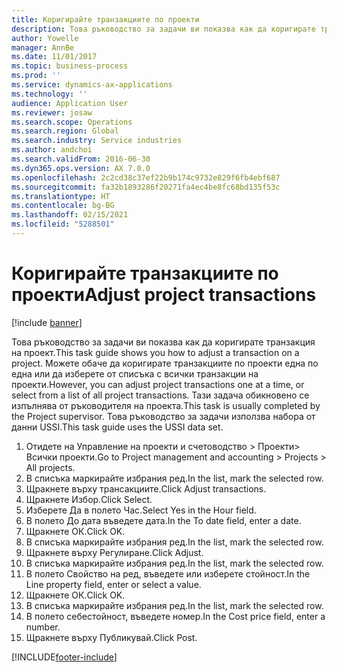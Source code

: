 ```yaml
---
title: Коригирайте транзакциите по проекти
description: Това ръководство за задачи ви показва как да коригирате транзакция на проект.
author: Yowelle
manager: AnnBe
ms.date: 11/01/2017
ms.topic: business-process
ms.prod: ''
ms.service: dynamics-ax-applications
ms.technology: ''
audience: Application User
ms.reviewer: josaw
ms.search.scope: Operations
ms.search.region: Global
ms.search.industry: Service industries
ms.author: andchoi
ms.search.validFrom: 2016-06-30
ms.dyn365.ops.version: AX 7.0.0
ms.openlocfilehash: 2c2cd38c37ef22b9b174c9732e829f6fb4ebf687
ms.sourcegitcommit: fa32b1893286f20271fa4ec4be8fc68bd135f53c
ms.translationtype: HT
ms.contentlocale: bg-BG
ms.lasthandoff: 02/15/2021
ms.locfileid: "5288501"
---
```

# <a name="adjust-project-transactions"></a><span data-ttu-id="5bf83-103">Коригирайте транзакциите по проекти</span><span class="sxs-lookup"><span data-stu-id="5bf83-103">Adjust project transactions</span></span>

[!include [banner](../../includes/banner.md)]

<span data-ttu-id="5bf83-104">Това ръководство за задачи ви показва как да коригирате транзакция на проект.</span><span class="sxs-lookup"><span data-stu-id="5bf83-104">This task guide shows you how to adjust a transaction on a project.</span></span> <span data-ttu-id="5bf83-105">Можете обаче да коригирате транзакциите по проекти една по една или да изберете от списъка с всички транзакции на проекти.</span><span class="sxs-lookup"><span data-stu-id="5bf83-105">However, you can adjust project transactions one at a time, or select from a list of all project transactions.</span></span> <span data-ttu-id="5bf83-106">Тази задача обикновено се изпълнява от ръководителя на проекта.</span><span class="sxs-lookup"><span data-stu-id="5bf83-106">This task is usually completed by the Project supervisor.</span></span> <span data-ttu-id="5bf83-107">Това ръководство за задачи използва набора от данни USSI.</span><span class="sxs-lookup"><span data-stu-id="5bf83-107">This task guide uses the USSI data set.</span></span>

1. <span data-ttu-id="5bf83-108">Отидете на Управление на проекти и счетоводство > Проекти> Всички проекти.</span><span class="sxs-lookup"><span data-stu-id="5bf83-108">Go to Project management and accounting > Projects > All projects.</span></span> 
2. <span data-ttu-id="5bf83-109">В списъка маркирайте избрания ред.</span><span class="sxs-lookup"><span data-stu-id="5bf83-109">In the list, mark the selected row.</span></span> 
3. <span data-ttu-id="5bf83-110">Щракнете върху трансакциите.</span><span class="sxs-lookup"><span data-stu-id="5bf83-110">Click Adjust transactions.</span></span> 
4. <span data-ttu-id="5bf83-111">Щракнете Избор.</span><span class="sxs-lookup"><span data-stu-id="5bf83-111">Click Select.</span></span> 
5. <span data-ttu-id="5bf83-112">Изберете Да в полето Час.</span><span class="sxs-lookup"><span data-stu-id="5bf83-112">Select Yes in the Hour field.</span></span> 
6. <span data-ttu-id="5bf83-113">В полето До дата въведете дата.</span><span class="sxs-lookup"><span data-stu-id="5bf83-113">In the To date field, enter a date.</span></span> 
7. <span data-ttu-id="5bf83-114">Щракнете ОК.</span><span class="sxs-lookup"><span data-stu-id="5bf83-114">Click OK.</span></span> 
8. <span data-ttu-id="5bf83-115">В списъка маркирайте избрания ред.</span><span class="sxs-lookup"><span data-stu-id="5bf83-115">In the list, mark the selected row.</span></span> 
9. <span data-ttu-id="5bf83-116">Щракнете върху Регулиране.</span><span class="sxs-lookup"><span data-stu-id="5bf83-116">Click Adjust.</span></span> 
10. <span data-ttu-id="5bf83-117">В списъка маркирайте избрания ред.</span><span class="sxs-lookup"><span data-stu-id="5bf83-117">In the list, mark the selected row.</span></span> 
11. <span data-ttu-id="5bf83-118">В полето Свойство на ред, въведете или изберете стойност.</span><span class="sxs-lookup"><span data-stu-id="5bf83-118">In the Line property field, enter or select a value.</span></span> 
12. <span data-ttu-id="5bf83-119">Щракнете ОК.</span><span class="sxs-lookup"><span data-stu-id="5bf83-119">Click OK.</span></span> 
13. <span data-ttu-id="5bf83-120">В списъка маркирайте избрания ред.</span><span class="sxs-lookup"><span data-stu-id="5bf83-120">In the list, mark the selected row.</span></span> 
14. <span data-ttu-id="5bf83-121">В полето себестойност, въведете номер.</span><span class="sxs-lookup"><span data-stu-id="5bf83-121">In the Cost price field, enter a number.</span></span> 
15. <span data-ttu-id="5bf83-122">Щракнете върху Публикувай.</span><span class="sxs-lookup"><span data-stu-id="5bf83-122">Click Post.</span></span> 


[!INCLUDE[footer-include](../../includes/footer-banner.md)]